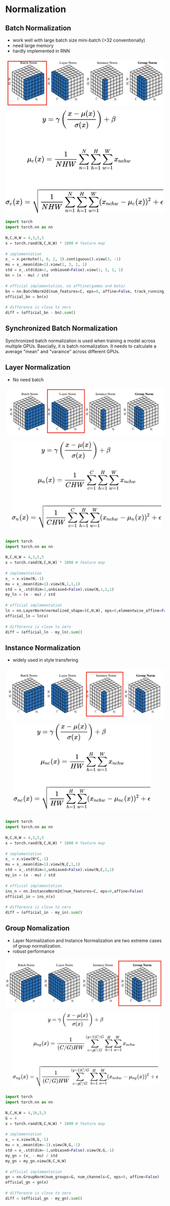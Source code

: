 
# Normalization 

## Batch Normalization 

- work well with large batch size mini-batch (>32 conventionally)
- need large memory 
- hardly implemented in RNN
  
![](img/bn_img.png)
![](img/bn.png)


```python
import torch
import torch.nn as nn

N,C,H,W = 4,3,5,5
x = torch.rand(N,C,H,W) * 1000 # feature map 

# implementation 
x_ = x.permute(1, 0, 2, 3).contiguous().view(3, -1)
mu = x_.mean(dim=1).view(1, 3, 1, 1)
std = x_.std(dim=1, unbiased=False).view(1, 3, 1, 1)
bn = (x - mu) / std

# official implementation, no afftine(gamma and beta)
bn = nn.BatchNorm2d(num_features=C, eps=0, affine=False, track_running_stats=False)
official_bn = bn(x)

# difference is close to zero
diff = (official_bn - bn).sum()
```

## Synchronized Batch Normalization 

Synchronized batch normalization is used when training a model across multiple GPUs. Bascially, it is batch normalization. It needs to calculate a average "mean" and "varaince" across different GPUs.

## Layer Normalization 

- No need batch

![](img/ln_img.png)
![](img/ln.png)

```python
import torch 
import torch.nn as nn

N,C,H,W = 4,3,5,5
x = torch.rand(N,C,H,W) * 1000 # feature map 

# implementation 
x_ = x.view(N,-1)
mu = x_.mean(dim=1).view(N,1,1,1)
std = x_.std(dim=1,unbiased=False).view(N,1,1,1)
my_ln = (x - mu) / std

# official implementation 
ln = nn.LayerNorm(normalized_shape=(C,H,W), eps=0,elementwise_affine=False)
official_ln = ln(x)

# difference is close to zero
diff = (official_ln - my_ln).sum()
```

## Instance Normalization 

- widely used in style transfering 

![](img/in_img.png)
![](img/in.png)

```python
import torch 
import torch.nn as nn

N,C,H,W = 4,3,5,5
x = torch.rand(N,C,H,W) * 1000 # feature map 

# implementation 
x_ = x.view(N*C,-1)
mu = x_.mean(dim=1).view(N,C,1,1)
std = x_.std(dim=1,unbiased=False).view(N,C,1,1)
my_in = (x - mu) / std

# official implementation 
ins_n = nn.InstanceNorm2d(num_features=C, eps=0,affine=False)
official_in = ins_n(x)

# difference is close to zero
diff = (official_in - my_in).sum()
```

## Group Nomalization

- Layer Normalization and Instance Normalization are two extreme cases of group normalization. 
- robust performance 

![](img/gn_img.png)
![](img/gn.png)

```python
import torch 
import torch.nn as nn

N,C,H,W = 4,16,5,5
G = 4
x = torch.rand(N,C,H,W) * 1000 # feature map 

# implementation 
x_ = x.view(N,G,-1)
mu = x_.mean(dim=-1).view(N,G,-1)
std = x_.std(dim=-1,unbiased=False).view(N,G,-1)
my_gn = (x_ - mu) / std
my_gn = my_gn.view(N,C,H,W)

# official implementation 
gn = nn.GroupNorm(num_groups=G, num_channels=C, eps=0, affine=False)
official_gn = gn(x)

# difference is close to zero
diff = (official_gn - my_gn).sum()
```